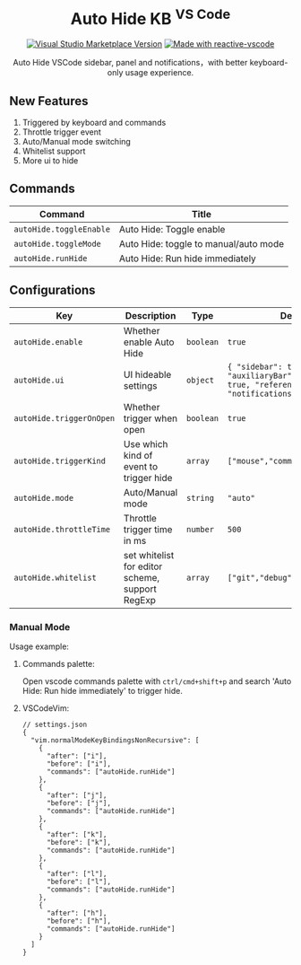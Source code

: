 <h1 align="center">Auto Hide KB <sup>VS Code</sup></h1>

<p align="center">
<a href="https://marketplace.visualstudio.com/items?itemName=kevin-kwong.vscode-autohide-keyboard" target="__blank"><img alt="Visual Studio Marketplace Version" src="https://img.shields.io/visual-studio-marketplace/v/kevin-kwong.vscode-autohide-keyboard?label=VS%20Code%20Marketplace&color=eee"></a>
<a href="https://kermanx.github.io/reactive-vscode/" target="__blank"><img src="https://img.shields.io/badge/made_with-reactive--vscode-%23eee?style=flat"  alt="Made with reactive-vscode" /></a>
</p>

<p align="center">
Auto Hide VSCode sidebar, panel and notifications，with better keyboard-only usage experience.
</p>

## New Features

1. Triggered by keyboard and commands
2. Throttle trigger event
3. Auto/Manual mode switching
4. Whitelist support
5. More ui to hide

## Commands

<!-- commands -->

| Command                 | Title                                 |
| ----------------------- | ------------------------------------- |
| `autoHide.toggleEnable` | Auto Hide: Toggle enable              |
| `autoHide.toggleMode`   | Auto Hide: toggle to manual/auto mode |
| `autoHide.runHide`      | Auto Hide: Run hide immediately       |

<!-- commands -->

## Configurations

<!-- configs -->

| Key                      | Description                                     | Type      | Default                                                                                                |
| ------------------------ | ----------------------------------------------- | --------- | ------------------------------------------------------------------------------------------------------ |
| `autoHide.enable`        | Whether enable Auto Hide                        | `boolean` | `true`                                                                                                 |
| `autoHide.ui`            | UI hideable settings                            | `object`  | `{ "sidebar": true, "auxiliaryBar": true, "panel": true, "references": false, "notifications": true }` |
| `autoHide.triggerOnOpen` | Whether trigger when open                       | `boolean` | `true`                                                                                                 |
| `autoHide.triggerKind`   | Use which kind of event to trigger hide         | `array`   | `["mouse","command","keyboard"]`                                                                       |
| `autoHide.mode`          | Auto/Manual mode                                | `string`  | `"auto"`                                                                                               |
| `autoHide.throttleTime`  | Throttle trigger time in ms                     | `number`  | `500`                                                                                                  |
| `autoHide.whitelist`     | set whitelist for editor scheme, support RegExp | `array`   | `["git","debug"]`                                                                                      |

<!-- configs -->

### Manual Mode

Usage example:

1. Commands palette:

    Open vscode commands palette with `ctrl/cmd+shift+p` and search 'Auto Hide: Run hide immediately' to trigger hide.

2. VSCodeVim:

    ```jsonc
    // settings.json
    {
      "vim.normalModeKeyBindingsNonRecursive": [
        {
          "after": ["i"],
          "before": ["i"],
          "commands": ["autoHide.runHide"]
        },
        {
          "after": ["j"],
          "before": ["j"],
          "commands": ["autoHide.runHide"]
        },
        {
          "after": ["k"],
          "before": ["k"],
          "commands": ["autoHide.runHide"]
        },
        {
          "after": ["l"],
          "before": ["l"],
          "commands": ["autoHide.runHide"]
        },
        {
          "after": ["h"],
          "before": ["h"],
          "commands": ["autoHide.runHide"]
        }
      ]
    }
    ```
